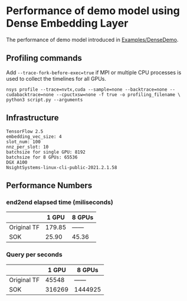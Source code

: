 # Performance of demo model using Dense Embedding Layer #
The performance of demo model introduced in [Examples/DenseDemo](https://nvidia-merlin.github.io/HugeCTR/sparse_operation_kit/v1.0.0/examples/dense_demo.html).

## Profiling commands ##
Add `--trace-fork-before-exec=true` if MPI or multiple CPU processes is used to collect the timelines for all GPUs.
```shell
nsys profile --trace=nvtx,cuda --sample=none --backtrace=none --cudabacktrace=none --cpuctxsw=none -f true -o profiling_filename \
python3 script.py --arguments
```

## Infrastructure ##
```text
TensorFlow 2.5
embedding_vec_size: 4
slot_num: 100
nnz_per_slot: 10
batchsize for single GPU: 8192
batchsize for 8 GPUs: 65536
DGX A100
NsightSystems-linux-cli-public-2021.2.1.58
```

## Performance Numbers ##
### end2end elapsed time (miliseconds) ###
|      | 1 GPU | 8 GPUs |
| ---- | ----  | ------ |
| Original TF | 179.85 | —— |
| SOK | 25.90 | 45.36 |

### Query per seconds ###
|      | 1 GPU | 8 GPUs |
| ---- | ----  | ------ |
| Original TF | 45548 | —— |
| SOK | 316269 | 1444925 |
